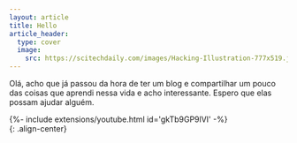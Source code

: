 ```yaml
---
layout: article
title: Hello
article_header:
  type: cover
  image:
    src: https://scitechdaily.com/images/Hacking-Illustration-777x519.jpg
---
```


Olá, acho que já passou da hora de ter um blog e compartilhar um pouco das coisas que aprendi nessa vida e acho interessante.
Espero que elas possam ajudar alguém.


<div>{%- include extensions/youtube.html id='gkTb9GP9lVI' -%}</div>{: .align-center}
